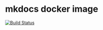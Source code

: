 # mkdocs docker image
[![Build Status](https://travis-ci.org/blademainer/mkdocs.svg?branch=master)](https://travis-ci.org/blademainer/mkdocs)

